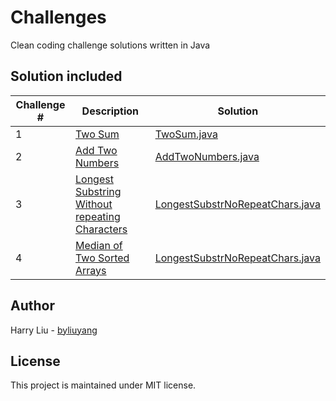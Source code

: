 # Challenges
Clean coding challenge solutions written in Java

## Solution included
| Challenge #  | Description                                                                                                                    | Solution                                                                                      |
| ------------ | --------------------------------------                                                                                         | -----------------------------------------------------                                         |
| 1            | [Two Sum](https://leetcode.com/problems/two-sum)                                                                               | [TwoSum.java](blob/master/src/main/java/TwoSum.java)                                         |
| 2            | [Add Two Numbers](https://leetcode.com/problems/add-two-numbers)                                                               | [AddTwoNumbers.java](blob/master/src/main/java/AddTwoNumbers.java)                           |
| 3            | [Longest Substring Without repeating Characters](https://leetcode.com/problems/longest-substring-without-repeating-characters) | [LongestSubstrNoRepeatChars.java](blob/master/src/main/java/LongestSubstrNoRepeatChars.java) |
| 4            | [Median of Two Sorted Arrays](https://leetcode.com/problems/median-of-two-sorted-arrays)                                       | [LongestSubstrNoRepeatChars.java](blob/master/src/main/java/LongestSubstrNoRepeatChars.java) |
   
## Author
Harry Liu - [byliuyang](https://github.com/byliuyang)

## License
This project is maintained under MIT license.